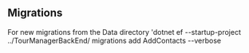 
## Migrations

For new migrations from the Data directory 'dotnet ef --startup-project ../TourManagerBackEnd/  migrations add AddContacts --verbose